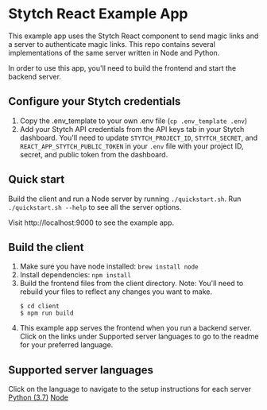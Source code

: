 # Stytch React Example App

This example app uses the Stytch React component to send magic links and a server to authenticate magic links. This repo contains several implementations of the same server written in Node and Python.

In order to use this app, you'll need to build the frontend and start the backend server.

## Configure your Stytch credentials

1. Copy the .env_template to your own .env file (`cp .env_template .env`)
1. Add your Stytch API credentials from the API keys tab in your Stytch dashboard. You'll need to update `STYTCH_PROJECT_ID`, `STYTCH_SECRET`, and `REACT_APP_STYTCH_PUBLIC_TOKEN` in your `.env` file with your project ID, secret, and public token from the dashboard.

## Quick start

Build the client and run a Node server by running `./quickstart.sh`.  Run `./quickstart.sh --help` to see all the server options.

Visit http://localhost:9000 to see the example app.

## Build the client

1. Make sure you have node installed: `brew install node`
1. Install dependencies: `npm install`
1. Build the frontend files from the client directory. Note: You'll need to rebuild your files to reflect any changes you want to make.
   ```
   $ cd client
   $ npm run build
   ```
1. This example app serves the frontend when you run a backend server. Click on the links under Supported server languages to go to the readme for your preferred language.

## Supported server languages

Click on the language to navigate to the setup instructions for each server
[Python (3.7)](https://github.com/stytchauth/stytchjs-react-express/tree/main/server/python)
[Node](https://github.com/stytchauth/stytchjs-react-express/tree/main/server/node)
